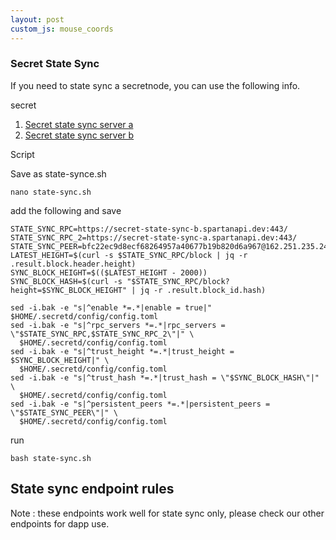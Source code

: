 ```yaml
---
layout: post
custom_js: mouse_coords
---
```


### Secret State Sync 

If you need to state sync a secretnode, you can use the following info.

secret
1. [Secret state sync server a](https://secret-state-sync-a.spartanapi.dev:443)
2. [Secret state sync server b](https://secret-state-sync-b.spartanapi.dev:443)

Script

Save as state-synce.sh
```
nano state-sync.sh
```

add the following and save
```
STATE_SYNC_RPC=https://secret-state-sync-b.spartanapi.dev:443/
STATE_SYNC_RPC_2=https://secret-state-sync-a.spartanapi.dev:443/
STATE_SYNC_PEER=bfc22ec9d8ecf68264957a40677b19b820d6a967@162.251.235.242:26656
LATEST_HEIGHT=$(curl -s $STATE_SYNC_RPC/block | jq -r .result.block.header.height)
SYNC_BLOCK_HEIGHT=$(($LATEST_HEIGHT - 2000))
SYNC_BLOCK_HASH=$(curl -s "$STATE_SYNC_RPC/block?height=$SYNC_BLOCK_HEIGHT" | jq -r .result.block_id.hash)

sed -i.bak -e "s|^enable *=.*|enable = true|" $HOME/.secretd/config/config.toml
sed -i.bak -e "s|^rpc_servers *=.*|rpc_servers = \"$STATE_SYNC_RPC,$STATE_SYNC_RPC_2\"|" \
  $HOME/.secretd/config/config.toml
sed -i.bak -e "s|^trust_height *=.*|trust_height = $SYNC_BLOCK_HEIGHT|" \
  $HOME/.secretd/config/config.toml
sed -i.bak -e "s|^trust_hash *=.*|trust_hash = \"$SYNC_BLOCK_HASH\"|" \
  $HOME/.secretd/config/config.toml
sed -i.bak -e "s|^persistent_peers *=.*|persistent_peers = \"$STATE_SYNC_PEER\"|" \
  $HOME/.secretd/config/config.toml
```

run

```
bash state-sync.sh
```

## State sync endpoint rules

Note : these endpoints work well for state sync only, please check our other endpoints for dapp use.

